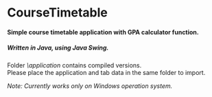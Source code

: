 # CourseTimetable
#### Simple course timetable application with GPA calculator function.
##### Written in Java, using Java Swing.
Folder _\application_ contains compiled versions.\
Please place the application and tab data in the same folder to import.

_Note: Currently works only on Windows operation system._